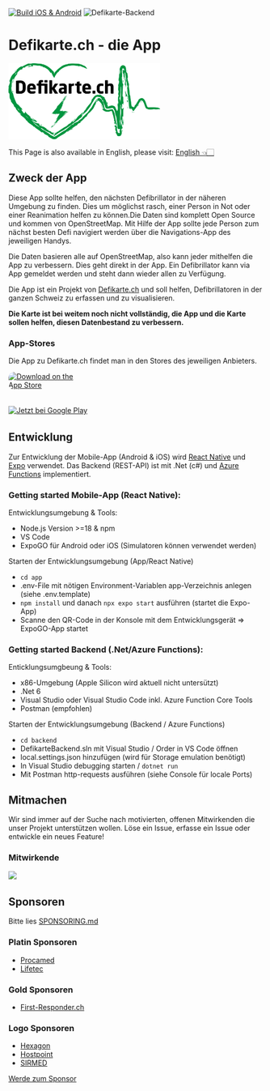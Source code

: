 [![Build iOS & Android](https://github.com/chnuessli/defikarte.ch-app/actions/workflows/app-deployment.yml/badge.svg)](https://github.com/chnuessli/defikarte.ch-app/actions/workflows/app-deployment.yml)
![Defikarte-Backend](https://github.com/chnuessli/defikarte.ch-app/workflows/Defikarte-Backend/badge.svg?branch=main)

# Defikarte.ch - die App

<img src="./app/assets/logo_defikarte.png" alt="defikarte.ch" style="height:150px"/>

This Page is also available in English, please visit: [English 👈🏻](README_en.md)

## Zweck der App

Diese App sollte helfen, den nächsten Defibrillator in der näheren Umgebung zu finden. Dies um möglichst rasch, einer Person in Not oder einer Reanimation helfen zu können.Die Daten sind komplett Open Source und kommen von OpenStreetMap. Mit Hilfe der App sollte jede Person zum nächst besten Defi navigiert werden über die Navigations-App des jeweiligen Handys.

Die Daten basieren alle auf OpenStreetMap, also kann jeder mithelfen die App zu verbessern. Dies geht direkt in der App. Ein Defibrillator kann via App gemeldet werden und steht dann wieder allen zu Verfügung.

Die App ist ein Projekt von [Defikarte.ch](https://www.defikarte.ch) und soll helfen, Defibrillatoren in der ganzen Schweiz zu erfassen und zu visualisieren.

**Die Karte ist bei weitem noch nicht vollständig, die App und die Karte sollen helfen, diesen Datenbestand zu verbessern.**

### App-Stores

Die App zu Defikarte.ch findet man in den Stores des jeweiligen Anbieters.

<a href="https://apps.apple.com/ch/app/defikarte-ch/id1549569525?itsct=apps_box_badge&amp;itscg=30200" style="display: inline-block; overflow: hidden; border-radius: 10px; width: 150px; height: 50px;"><img src="https://tools.applemediaservices.com/api/badges/download-on-the-app-store/black/de-de?size=250x83&amp;releaseDate=1613952000" alt="Download on the App Store" style="border-radius: 10px; width: 150px; height: 50px;"></a>

<a style="display: inline-block; overflow: hidden;" href='https://play.google.com/store/apps/details?id=ch.defikarte.app'><img style="height:63px;" alt='Jetzt bei Google Play' src='https://play.google.com/intl/de_de/badges/static/images/badges/de_badge_web_generic.png'/></a>

## Entwicklung

Zur Entwicklung der Mobile-App (Android & iOS) wird [React Native](https://reactnative.dev/) und [Expo](https://expo.io) verwendet. Das Backend (REST-API) ist mit .Net (c#) und [Azure Functions](https://docs.microsoft.com/en-us/azure/azure-functions/functions-overview) implementiert.

### Getting started Mobile-App (React Native):

Entwicklungsumgebung & Tools:

- Node.js Version >=18 & npm
- VS Code
- ExpoGO für Android oder iOS (Simulatoren können verwendet werden)

Starten der Entwicklungsumgebung (App/React Native)

- `cd app`
- .env-File mit nötigen Environment-Variablen app-Verzeichnis anlegen (siehe .env.template)
- `npm install` und danach `npx expo start` ausführen (startet die Expo-App)
- Scanne den QR-Code in der Konsole mit dem Entwicklungsgerät => ExpoGO-App startet

### Getting started Backend (.Net/Azure Functions):

Enticklungsumgbeung & Tools:

- x86-Umgebung (Apple Silicon wird aktuell nicht untersützt)
- .Net 6
- Visual Studio oder Visual Studio Code inkl. Azure Function Core Tools
- Postman (empfohlen)

Starten der Entwicklungsumgebung (Backend / Azure Functions)

- `cd backend`
- DefikarteBackend.sln mit Visual Studio / Order in VS Code öffnen
- local.settings.json hinzufügen (wird für Storage emulation benötigt)
- In Visual Studio debugging starten / `dotnet run`
- Mit Postman http-requests ausführen (siehe Console für locale Ports)

## Mitmachen

Wir sind immer auf der Suche nach motivierten, offenen Mitwirkenden die unser Projekt unterstützen wollen. Löse ein Issue, erfasse ein Issue oder entwickle ein neues Feature!

### Mitwirkende

<a href="https://github.com/chnuessli/defikarte.ch-app/graphs/contributors">
  <img src="https://contributors-img.web.app/image?repo=chnuessli/defikarte.ch-app" />
</a>

## Sponsoren

Bitte lies [SPONSORING.md](SPONSORING.md)

### Platin Sponsoren

- [Procamed](https://www.procamed.ch)
- [Lifetec](https://www.lifetec.ch)

### Gold Sponsoren

- [First-Responder.ch](https://www.first-responder.ch)

### Logo Sponsoren

- [Hexagon](http://www.hexagonsi.com)
- [Hostpoint](http://www.hostpoint.ch)
- [SIRMED](https://www.sirmed.ch)

[Werde zum Sponsor](https://github.com/sponsors/chnuessli)
